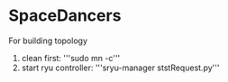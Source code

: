# SpaceDancers

For building topology
1. clean first: '''sudo mn -c'''
2. start ryu controller: '''sryu-manager ststRequest.py'''
